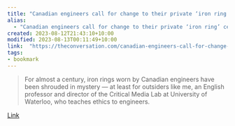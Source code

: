```yaml
---
title: "Canadian engineers call for change to their private ‘iron ring’ ceremony steeped in colonialism"
alias:
  - "Canadian engineers call for change to their private ‘iron ring’ ceremony steeped in colonialism"
created: 2023-08-12T21:43:10+10:00
modified: 2023-08-13T00:11:49+10:00
link:  "https://theconversation.com/canadian-engineers-call-for-change-to-their-private-iron-ring-ceremony-steeped-in-colonialism-194897"
tags:
- bookmark
---
```


> For almost a century, iron rings worn by Canadian engineers have been shrouded in mystery — at least for outsiders like me, an English professor and director of the Critical Media Lab at University of Waterloo, who teaches ethics to engineers.

[Link](https://theconversation.com/canadian-engineers-call-for-change-to-their-private-iron-ring-ceremony-steeped-in-colonialism-194897)